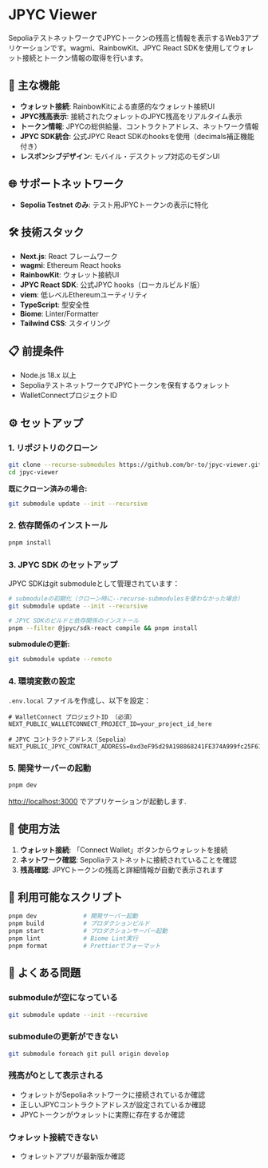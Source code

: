 # JPYC Viewer

SepoliaテストネットワークでJPYCトークンの残高と情報を表示するWeb3アプリケーションです。wagmi、RainbowKit、JPYC React SDKを使用してウォレット接続とトークン情報の取得を行います。

## 🚀 主な機能

- **ウォレット接続**: RainbowKitによる直感的なウォレット接続UI
- **JPYC残高表示**: 接続されたウォレットのJPYC残高をリアルタイム表示
- **トークン情報**: JPYCの総供給量、コントラクトアドレス、ネットワーク情報
- **JPYC SDK統合**: 公式JPYC React SDKのhooksを使用（decimals補正機能付き）
- **レスポンシブデザイン**: モバイル・デスクトップ対応のモダンUI

## 🌐 サポートネットワーク

- **Sepolia Testnet のみ**: テスト用JPYCトークンの表示に特化

## 🛠 技術スタック

- **Next.js**: React フレームワーク
- **wagmi**: Ethereum React hooks
- **RainbowKit**: ウォレット接続UI
- **JPYC React SDK**: 公式JPYC hooks（ローカルビルド版）
- **viem**: 低レベルEthereumユーティリティ
- **TypeScript**: 型安全性
- **Biome**: Linter/Formatter
- **Tailwind CSS**: スタイリング

## 📋 前提条件

- Node.js 18.x 以上
- SepoliaテストネットワークでJPYCトークンを保有するウォレット
- WalletConnectプロジェクトID

## ⚙️ セットアップ

### 1. リポジトリのクローン

```bash
git clone --recurse-submodules https://github.com/br-to/jpyc-viewer.git
cd jpyc-viewer
```

**既にクローン済みの場合:**
```bash
git submodule update --init --recursive
```

### 2. 依存関係のインストール

```bash
pnpm install
```

### 3. JPYC SDK のセットアップ

JPYC SDKはgit submoduleとして管理されています：

```bash
# submoduleの初期化（クローン時に--recurse-submodulesを使わなかった場合）
git submodule update --init --recursive

# JPYC SDKのビルドと依存関係のインストール
pnpm --filter @jpyc/sdk-react compile && pnpm install
```

**submoduleの更新:**
```bash
git submodule update --remote
```

### 4. 環境変数の設定

`.env.local` ファイルを作成し、以下を設定：

```env
# WalletConnect プロジェクトID （必須）
NEXT_PUBLIC_WALLETCONNECT_PROJECT_ID=your_project_id_here

# JPYC コントラクトアドレス（Sepolia）
NEXT_PUBLIC_JPYC_CONTRACT_ADDRESS=0xd3eF95d29A198868241FE374A999fc25F6152253
```


### 5. 開発サーバーの起動

```bash
pnpm dev
```

[http://localhost:3000](http://localhost:3000) でアプリケーションが起動します.

## 🎯 使用方法

1. **ウォレット接続**: 「Connect Wallet」ボタンからウォレットを接続
2. **ネットワーク確認**: Sepoliaテストネットに接続されていることを確認
3. **残高確認**: JPYCトークンの残高と詳細情報が自動で表示されます

## 🚦 利用可能なスクリプト

```bash
pnpm dev             # 開発サーバー起動
pnpm build           # プロダクションビルド
pnpm start           # プロダクションサーバー起動
pnpm lint            # Biome Lint実行
pnpm format          # Prettierでフォーマット
```

## 🐛 よくある問題

### submoduleが空になっている
```bash
git submodule update --init --recursive
```

### submoduleの更新ができない
```bash
git submodule foreach git pull origin develop
```

### 残高が0として表示される
- ウォレットがSepoliaネットワークに接続されているか確認
- 正しいJPYCコントラクトアドレスが設定されているか確認
- JPYCトークンがウォレットに実際に存在するか確認

### ウォレット接続できない
- ウォレットアプリが最新版か確認
